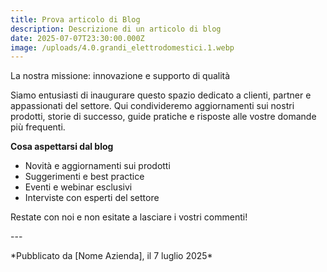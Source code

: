 ```yaml
---
title: Prova articolo di Blog
description: Descrizione di un articolo di blog
date: 2025-07-07T23:30:00.000Z
image: /uploads/4.0.grandi_elettrodomestici.1.webp
---
```

La nostra missione: innovazione e supporto di qualità

Siamo entusiasti di inaugurare questo spazio dedicato a clienti, partner e appassionati del settore. Qui condivideremo aggiornamenti sui nostri prodotti, storie di successo, guide pratiche e risposte alle vostre domande più frequenti.

**Cosa aspettarsi dal blog**

* Novità e aggiornamenti sui prodotti
* Suggerimenti e best practice
* Eventi e webinar esclusivi
* Interviste con esperti del settore

Restate con noi e non esitate a lasciare i vostri commenti!

\---

\*Pubblicato da \[Nome Azienda], il 7 luglio 2025\*
